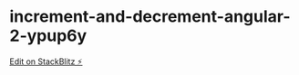 # increment-and-decrement-angular-2-ypup6y

[Edit on StackBlitz ⚡️](https://stackblitz.com/edit/increment-and-decrement-angular-2-ypup6y)